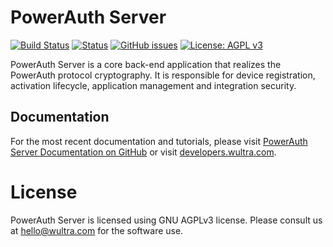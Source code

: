 # PowerAuth Server

[![Build Status](https://travis-ci.org/wultra/powerauth-server.svg?branch=master)](https://travis-ci.org/wultra/powerauth-server)
[![Status](https://img.shields.io/coverity/scan/16632.svg)](https://scan.coverity.com/projects/wultra-powerauth-server)
[![GitHub issues](https://img.shields.io/github/issues/wultra/powerauth-server.svg?maxAge=2592000)](https://github.com/wultra/powerauth-server/issues)
[![License: AGPL v3](https://img.shields.io/badge/License-AGPL%20v3-blue.svg)](https://www.gnu.org/licenses/agpl-3.0)

PowerAuth Server is a core back-end application that realizes the PowerAuth protocol cryptography. It is responsible for device registration, activation lifecycle, application management and integration security.

## Documentation

For the most recent documentation and tutorials, please visit [PowerAuth Server Documentation on GitHub](./docs/Readme.md) or visit [developers.wultra.com](https://developers.wultra.com/docs/develop/powerauth-server).

# License

PowerAuth Server is licensed using GNU AGPLv3 license. Please consult us at hello@wultra.com for the software use.
